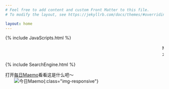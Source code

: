 ```yaml
---
# Feel free to add content and custom Front Matter to this file.
# To modify the layout, see https://jekyllrb.com/docs/themes/#overriding-theme-defaults

layout: home
---
```


{% include JavaScripts.html %}

<marquee>Maemo Daily栏目新增成员KaiOS,设备型号为Nokia 2720 Flip~</marquee>  
<marquee>本站启用了新的域名：www.umaru.science，请记住哦～</marquee>  

{% include SearchEngine.html %}

打开[每日Maemo][Maemo_Daily]看看这是什么吧～  
&emsp;&emsp;![今日Maemo](/include/MaemoDaily/Latest.jpg){:class="img-responsive"}  

[Maemo_Daily]: /posts/2021/05/30/MaemoDaily_Now.html
